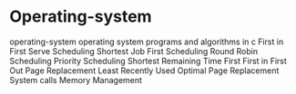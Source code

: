 # Operating-system
operating-system
operating system programs and algorithms in c First in First Serve Scheduling Shortest Job First Scheduling Round Robin Scheduling Priority Scheduling Shortest 
Remaining Time First First in First Out Page Replacement Least Recently Used Optimal Page Replacement System calls Memory Management
